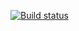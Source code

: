[![Build status](https://ci.appveyor.com/api/projects/status/be51ic9k5p5a69vo/branch/main?svg=true)](https://ci.appveyor.com/project/Areton/selenide/branch/main)
